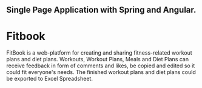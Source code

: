 
## Single Page Application with Spring and Angular. 

# Fitbook

FitBook is a web-platform for creating and sharing fitness-related workout plans and diet plans. Workouts, Workout Plans, Meals and Diet Plans can receive feedback in form of comments and likes, be copied and edited so it could fit everyone's needs. The finished workout plans and diet plans could be exported to Excel Spreadsheet.
